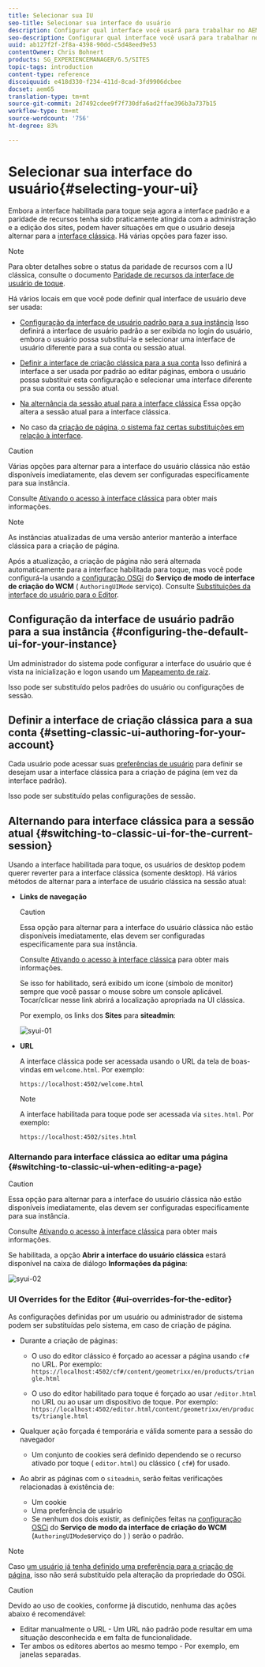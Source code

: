 ```yaml
---
title: Selecionar sua IU
seo-title: Selecionar sua interface do usuário
description: Configurar qual interface você usará para trabalhar no AEM
seo-description: Configurar qual interface você usará para trabalhar no AEM
uuid: ab127f2f-2f8a-4398-90dd-c5d48eed9e53
contentOwner: Chris Bohnert
products: SG_EXPERIENCEMANAGER/6.5/SITES
topic-tags: introduction
content-type: reference
discoiquuid: e418d330-f234-411d-8cad-3fd9906dcbee
docset: aem65
translation-type: tm+mt
source-git-commit: 2d7492cdee9f7f730dfa6ad2ffae396b3a737b15
workflow-type: tm+mt
source-wordcount: '756'
ht-degree: 83%

---
```



# Selecionar sua interface do usuário{#selecting-your-ui}

Embora a interface habilitada para toque seja agora a interface padrão e a paridade de recursos tenha sido praticamente atingida com a administração e a edição dos sites, podem haver situações em que o usuário deseja alternar para a [interface clássica](/help/sites-classic-ui-authoring/classicui.md). Há várias opções para fazer isso.

>[!NOTE]
>
>Para obter detalhes sobre o status da paridade de recursos com a IU clássica, consulte o documento [Paridade de recursos da interface de usuário de toque](/help/release-notes/touch-ui-features-status.md).

Há vários locais em que você pode definir qual interface de usuário deve ser usada:

* [Configuração da interface de usuário padrão para a sua instância](#configuring-the-default-ui-for-your-instance) Isso definirá a interface de usuário padrão a ser exibida no login do usuário, embora o usuário possa substituí-la e selecionar uma interface de usuário diferente para a sua conta ou sessão atual.

* [Definir a interface de criação clássica para a sua conta](/help/sites-authoring/select-ui.md#setting-classic-ui-authoring-for-your-account) Isso definirá a interface a ser usada por padrão ao editar páginas, embora o usuário possa substituir esta configuração e selecionar uma interface diferente pra sua conta ou sessão atual.

* [Na alternância da sessão atual para a interface clássica](#switching-to-classic-ui-for-the-current-session)
Essa opção altera a sessão atual para a interface clássica.

* No caso da [criação de página, o sistema faz certas substituições em relação à interface](#ui-overrides-for-the-editor).

>[!CAUTION]
>
>Várias opções para alternar para a interface do usuário clássica não estão disponíveis imediatamente, elas devem ser configuradas especificamente para sua instância.
>
>Consulte [Ativando o acesso à interface clássica](/help/sites-administering/enable-classic-ui.md) para obter mais informações.

>[!NOTE]
>
>As instâncias atualizadas de uma versão anterior manterão a interface clássica para a criação de página.
>
>Após a atualização, a criação de página não será alternada automaticamente para a interface habilitada para toque, mas você pode configurá-la usando a [configuração OSGi](/help/sites-deploying/configuring-osgi.md) do **Serviço de modo de interface de criação do WCM** ( `AuthoringUIMode` serviço). Consulte [Substituições da interface do usuário para o Editor](#ui-overrides-for-the-editor).

## Configuração da interface de usuário padrão para a sua instância {#configuring-the-default-ui-for-your-instance}

Um administrador do sistema pode configurar a interface do usuário que é vista na inicialização e logon usando um [Mapeamento de raiz](/help/sites-deploying/osgi-configuration-settings.md#daycqrootmapping).

Isso pode ser substituído pelos padrões do usuário ou configurações de sessão.

## Definir a interface de criação clássica para a sua conta {#setting-classic-ui-authoring-for-your-account}

Cada usuário pode acessar suas [preferências de usuário](/help/sites-authoring/user-properties.md#userpreferences) para definir se desejam usar a interface clássica para a criação de página (em vez da interface padrão).

Isso pode ser substituído pelas configurações de sessão.

## Alternando para interface clássica para a sessão atual  {#switching-to-classic-ui-for-the-current-session}

Usando a interface habilitada para toque, os usuários de desktop podem querer reverter para a interface clássica (somente desktop). Há vários métodos de alternar para a interface de usuário clássica na sessão atual:

* **Links de navegação**

   >[!CAUTION]
   >
   >Essa opção para alternar para a interface do usuário clássica não estão disponíveis imediatamente, elas devem ser configuradas especificamente para sua instância.
   >
   >
   >Consulte [Ativando o acesso à interface clássica](/help/sites-administering/enable-classic-ui.md) para obter mais informações.

   Se isso for habilitado, será exibido um ícone (símbolo de monitor) sempre que você passar o mouse sobre um console aplicável. Tocar/clicar nesse link abrirá a localização apropriada na UI clássica.

   Por exemplo, os links dos **Sites** para **siteadmin**: 

   ![syui-01](assets/syui-01.png)

* **URL**

   A interface clássica pode ser acessada usando o URL da tela de boas-vindas em `welcome.html`. Por exemplo:

   `https://localhost:4502/welcome.html`

   >[!NOTE]
   >
   >A interface habilitada para toque pode ser acessada via `sites.html`. Por exemplo:
   >
   >
   >`https://localhost:4502/sites.html`

### Alternando para interface clássica ao editar uma página {#switching-to-classic-ui-when-editing-a-page}

>[!CAUTION]
>
>Essa opção para alternar para a interface do usuário clássica não estão disponíveis imediatamente, elas devem ser configuradas especificamente para sua instância.
>
>Consulte [Ativando o acesso à interface clássica](/help/sites-administering/enable-classic-ui.md) para obter mais informações.

Se habilitada, a opção **Abrir a interface do usuário clássica** estará disponível na caixa de diálogo **Informações da página**:

![syui-02](assets/syui-02.png)

### UI Overrides for the Editor {#ui-overrides-for-the-editor}

As configurações definidas por um usuário ou administrador de sistema podem ser substituídas pelo sistema, em caso de criação de página.

* Durante a criação de páginas:

   * O uso do editor clássico é forçado ao acessar a página usando `cf#` no URL. Por exemplo:
      `https://localhost:4502/cf#/content/geometrixx/en/products/triangle.html`

   * O uso do editor habilitado para toque é forçado ao usar `/editor.html` no URL ou ao usar um dispositivo de toque. Por exemplo:
      `https://localhost:4502/editor.html/content/geometrixx/en/products/triangle.html`

* Qualquer ação forçada é temporária e válida somente para a sessão do navegador

   * Um conjunto de cookies será definido dependendo se o recurso ativado por toque ( `editor.html`) ou clássico ( `cf#`) for usado.

* Ao abrir as páginas com o `siteadmin`, serão feitas verificações relacionadas à existência de:

   * Um cookie
   * Uma preferência de usuário
   * Se nenhum dos dois existir, as definições feitas na [configuração OSCi](/help/sites-deploying/configuring-osgi.md) do **Serviço de modo da interface de criação do WCM** (`AuthoringUIMode`serviço do ) ) serão o padrão.

>[!NOTE]
>
>Caso [um usuário já tenha definido uma preferência para a criação de página](#settingthedefaultauthoringuiforyouraccount), isso não será substituído pela alteração da propriedade do OSGi.

>[!CAUTION]
>
>Devido ao uso de cookies, conforme já discutido, nenhuma das ações abaixo é recomendável:
>
>* Editar manualmente o URL - Um URL não padrão pode resultar em uma situação desconhecida e em falta de funcionalidade.
>* Ter ambos os editores abertos ao mesmo tempo - Por exemplo, em janelas separadas.

